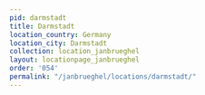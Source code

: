 ```yaml
---
pid: darmstadt
title: Darmstadt
location_country: Germany
location_city: Darmstadt
collection: location_janbrueghel
layout: locationpage_janbrueghel
order: '054'
permalink: "/janbrueghel/locations/darmstadt/"
---
```

